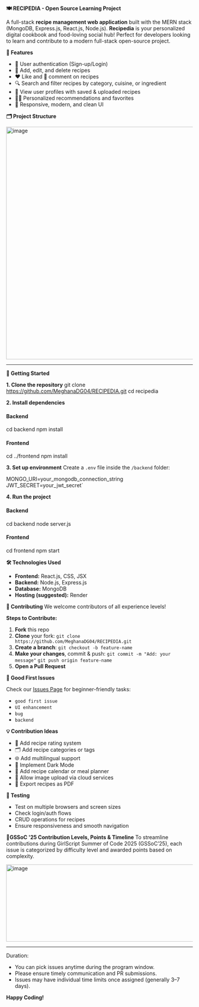 **🍽️ RECIPEDIA - Open Source Learning Project**

A full-stack **recipe management web application** built with the MERN stack (MongoDB, Express.js, React.js, Node.js). **Recipedia** is your personalized digital cookbook and food-loving social hub! Perfect for developers looking to learn and contribute to a modern full-stack open-source project.


**🌟 Features**

* 🔐 User authentication (Sign-up/Login)
* 📜 Add, edit, and delete recipes
* ❤️ Like and 💬 comment on recipes
* 🔍 Search and filter recipes by category, cuisine, or ingredient
* 👤 View user profiles with saved & uploaded recipes
* 🧑‍🍳 Personalized recommendations and favorites
* 🧾 Responsive, modern, and clean UI



**🗂️ Project Structure**


<img width="536" height="627" alt="image" src="https://github.com/user-attachments/assets/6b9691fa-f148-49d6-bb82-5ddf0e563735" />


-----------------------------------------

**🚀 Getting Started**

**1. Clone the repository**
git clone https://github.com/MeghanaDG04/RECIPEDIA.git
cd recipedia

**2. Install dependencies**
#### Backend
cd backend
npm install

#### Frontend
cd ../frontend
npm install

**3. Set up environment**
Create a `.env` file inside the `/backend` folder:

MONGO_URI=your_mongodb_connection_string
JWT_SECRET=your_jwt_secret`

**4. Run the project**
#### Backend
cd backend
node server.js

#### Frontend
cd frontend
npm start



**🛠️ Technologies Used**

* **Frontend:** React.js, CSS, JSX
* **Backend:** Node.js, Express.js
* **Database:** MongoDB
* **Hosting (suggested):** Render


**🤝 Contributing**
We welcome contributors of all experience levels!

**Steps to Contribute:**
1. **Fork** this repo
2. **Clone** your fork:
   `git clone https://github.com/MeghanaDG04/RECIPEDIA.git`
3. **Create a branch**:
   `git checkout -b feature-name`
4. **Make your changes**, commit & push:
   `git commit -m "Add: your message"`
   `git push origin feature-name`
5. **Open a Pull Request**


**🐛 Good First Issues**

Check our [Issues Page](https://github.com/MeghanaDG04/RECIPEDIA/issues) for beginner-friendly tasks:
* `good first issue`
* `UI enhancement`
* `bug`
* `backend`


**💡 Contribution Ideas**

* 🍴 Add recipe rating system
* 🗂️ Add recipe categories or tags
* 🌐 Add multilingual support
* 🌙 Implement Dark Mode
* 📅 Add recipe calendar or meal planner
* 📸 Allow image upload via cloud services
* 🧾 Export recipes as PDF


**🧪 Testing**
* Test on multiple browsers and screen sizes
* Check login/auth flows
* CRUD operations for recipes
* Ensure responsiveness and smooth navigation


🧩**GSSoC '25 Contribution Levels, Points & Timeline**
To streamline contributions during GirlScript Summer of Code 2025 (GSSoC’25), each issue is categorized by difficulty level and awarded points based on complexity.

<img width="880" height="208" alt="image" src="https://github.com/user-attachments/assets/1c9033b2-f4de-4981-aa65-7f1d4331d735" />

-------------------------------------------

Duration:
* You can pick issues anytime during the program window.
* Please ensure timely communication and PR submissions.
* Issues may have individual time limits once assigned (generally 3–7 days).


**Happy Coding!**


